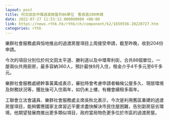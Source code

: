 ```yaml
---
layout: post
title: 何文田及中環過渡房屋共86單位　暫收逾200申請
date: 2022-07-27 11:53:12.000000000 +08:00
link: https://news.rthk.hk/rthk/ch/component/k2/1659556-20220727.htm
categories: rthk
---
```


樂群社會服務處與恒地推出的過渡房屋項目上周接受申請，截至昨晚，收到204份申請。

今次的項目分別位於何文田太平道、勝利道以及中環卑利街，合共86個單位，一屋兩伙共用廚房，最多容納360人，預計最快9月入住，租金介乎4千多元至6千多元。

樂群社會服務處總幹事黃萬成表示，審批時會考慮申請者輪候公屋多久、現居環境及財務狀況等，獲批後可入住兩年，如仍未上樓，有機會續租多兩年。

工聯會立法會議員、樂群社會服務處主席吳秋北表示，今次是利用舊區重建的過渡房屋項目，能夠響應國家主席習近平要求盡快解決市民住屋困難，告別劏房惡劣環境，他期望發展商推出更多類似項目，政府當局物色更多位於市區的過渡房屋。
